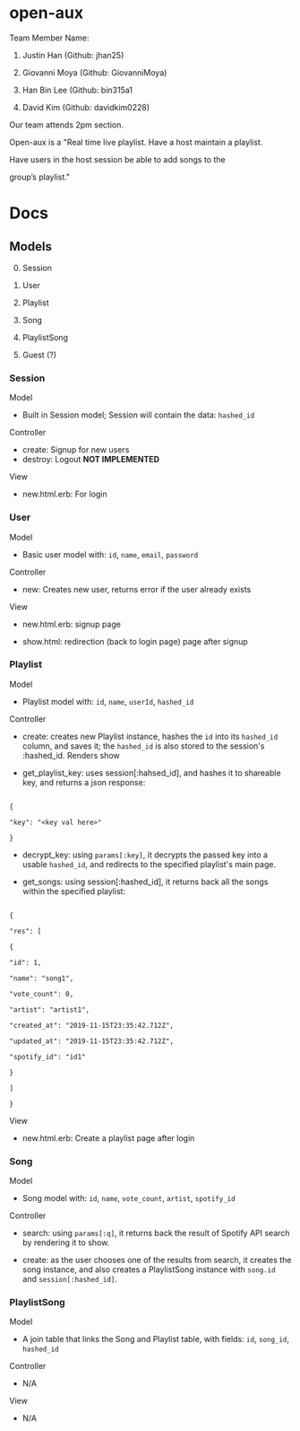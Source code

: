# open-aux

  

Team Member Name:

1. Justin Han (Github: jhan25)

2. Giovanni Moya (Github: GiovanniMoya)

3. Han Bin Lee (Github: bin315a1

4. David Kim (Github: davidkim0228)

Our team attends 2pm section.

Open-aux is a "Real time live playlist. Have a host maintain a playlist.

Have users in the host session be able to add songs to the

group’s playlist."

  

# Docs

  

## Models

0. Session

1. User

2. Playlist

3. Song

4. PlaylistSong

5. Guest (?)

  

### Session

Model
- Built in Session model; Session will contain the data: `hashed_id`

Controller
- create: Signup for new users
- destroy: Logout **NOT IMPLEMENTED**

  

View

- new.html.erb: For login

  

### User

  

Model

- Basic user model with: `id`, `name`, `email`, `password`

  

Controller

- new: Creates new user, returns error if the user already exists

  

View

- new.html.erb: signup page

- show.html: redirection (back to login page) page after signup

  

### Playlist

  

Model

- Playlist model with: `id`, `name`, `userId`, `hashed_id`

  

Controller

- create: creates new Playlist instance, hashes the `id` into its `hashed_id` column, and saves it; the `hashed_id` is also stored to the session's :hashed_id. Renders show

- get_playlist_key: uses session[:hahsed_id], and hashes it to shareable key, and returns a json response:

```

{

"key": "<key val here>"

}

```

- decrypt_key: using `params[:key]`, it decrypts the passed key into a usable `hashed_id`, and redirects to the specified playlist's main page.

- get_songs: using session[:hashed_id], it returns back all the songs within the specified playlist:

```

{

"res": [

{

"id": 1,

"name": "song1",

"vote_count": 0,

"artist": "artist1",

"created_at": "2019-11-15T23:35:42.712Z",

"updated_at": "2019-11-15T23:35:42.712Z",

"spotify_id": "id1"

}

]

}

```

  

View

- new.html.erb: Create a playlist page after login

  

### Song

  

Model

- Song model with: `id`, `name`, `vote_count`, `artist`, `spotify_id`

  

Controller

- search: using `params[:q]`, it returns back the result of Spotify API search by rendering it to show.

- create: as the user chooses one of the results from search, it creates the song instance, and also creates a PlaylistSong instance with `song.id` and `session[:hashed_id]`.

  

### PlaylistSong

  
Model

- A join table that links the Song and Playlist table, with fields: `id`, `song_id`, `hashed_id`

  

Controller

- N/A

  

View

- N/A